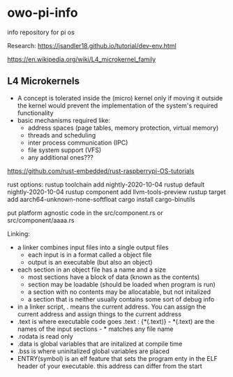 # owo-pi-info
info repository for pi os

Research: 
https://jsandler18.github.io/tutorial/dev-env.html

https://en.wikipedia.org/wiki/L4_microkernel_family

## L4 Microkernels
- A concept is tolerated inside the (micro) kernel only if moving it outside the kernel would prevent the implementation of the system's required functionality
- basic mechanisms required like:
  - address spaces (page tables, memory protection, virtual memory)
  - threads and scheduling
  - inter process communication (IPC)
  - file system support (VFS)
  - any additional ones???

https://github.com/rust-embedded/rust-raspberrypi-OS-tutorials


rust options:
rustup toolchain add nightly-2020-10-04
rustup default nightly-2020-10-04
rustup component add llvm-tools-preview
rustup target add aarch64-unknown-none-softfloat
cargo install cargo-binutils



put platform agnostic code in the src/component.rs or src/component/aaaa.rs


Linking:
- a linker combines input files into a single output files
	- each input is in a format called a object file
	- output is an executable (but also an object)
- each section in an object file has a name and a size
	- most sections have a block of data (known as the contents)
	- section may be loadable (should be loaded when program is run)
	- a section with no contents may be allocatable, but not initalized
	- a section that is neither usually contains some sort of debug info
- in a linker script, . means the current address. You can assign the current address and assign things to the current address
- .text is where executable code goes
	.text : {*(.text)} 
		- *(.text) are the names of the input sections
		- * matches any file name
- .rodata is read only
- .data is global variables that are initalized at compile time
- .bss is where uninitalized global variables are placed
- ENTRY(symbol) is an elf feature that sets the program enty in the ELF header of your executable. this address can differ from the start 
